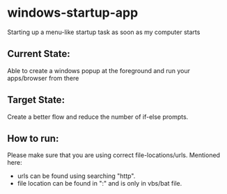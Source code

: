 # windows-startup-app
Starting up a menu-like startup task as soon as my computer starts

## Current State:
Able to create a windows popup at the foreground and run your apps/browser from there

## Target State:
Create a better flow and reduce the number of if-else prompts.

## How to run:
Please make sure that you are using correct file-locations/urls. Mentioned here:
- urls can be found using searching "http".
- file location can be found in ":\" and is only in vbs/bat file.